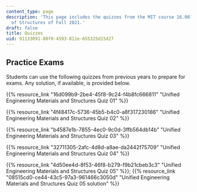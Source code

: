 ```yaml
---
content_type: page
description: 'This page includes the quizzes from the MIT course 16.001 Unified Engineering:  Materials
  of Structures of Fall 2021.'
draft: false
title: Quizzes
uid: 91133091-80f0-4593-811e-655325d15d27
---
```

## Practice Exams

Students can use the following quizzes from previous years to prepare for exams. Any solution, if available, is provided below. 

{{% resource_link "16d099b9-2be4-45f8-9c24-f4b8fc666811" "Unified Engineering Materials and Structures Quiz 01" %}}

{{% resource_link "4f48417c-5736-45b5-b4c0-a8f317230186" "Unified Engineering Materials and Structures Quiz 02" %}}

{{% resource_link "b4587e1b-7855-4ec0-9c0d-3ffb564db14b" "Unified Engineering Materials and Structures Quiz 03" %}}

{{% resource_link "32711305-2afc-4d8d-a8ae-da2442f75709" "Unified Engineering Materials and Structures Quiz 04" %}}

{{% resource_link "4d50ee4d-8f53-46f8-b279-f9b21cbeb3c3" "Unified Engineering Materials and Structures Quiz 05" %}}; {{% resource_link "08515cd0-ce44-43c5-97a3-961466c3050d" "Unified Engineering Materials and Structures Quiz 05 solution" %}}